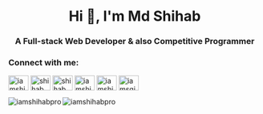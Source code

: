 <h1 align="center">Hi 👋, I'm Md Shihab</h1>
<h3 align="center">A Full-stack Web Developer & also Competitive Programmer</h3>

<h3 align="left">Connect with me:</h3>
<p align="left">
<a href="https://twitter.com/iamshihab_" target="blank"><img align="center" src="https://raw.githubusercontent.com/rahuldkjain/github-profile-readme-generator/master/src/images/icons/Social/twitter.svg" alt="iamshihab_" height="30" width="40" /></a>
<a href="https://www.linkedin.com/in/shihab-hossen-7345671a5/" target="blank"><img align="center" src="https://raw.githubusercontent.com/rahuldkjain/github-profile-readme-generator/master/src/images/icons/Social/linked-in-alt.svg" alt="shihab hossen" height="30" width="40" /></a>
<a href="https://www.facebook.com/profile.php?id=100009485510404" target="blank"><img align="center" src="https://raw.githubusercontent.com/rahuldkjain/github-profile-readme-generator/master/src/images/icons/Social/facebook.svg" alt="shihab shaan" height="30" width="40" /></a>
<a href="https://instagram.com/iamshihab_" target="blank"><img align="center" src="https://raw.githubusercontent.com/rahuldkjain/github-profile-readme-generator/master/src/images/icons/Social/instagram.svg" alt="iamshihab_" height="30" width="40" /></a>
<a href="https://www.hackerrank.com/iamshihab" target="blank"><img align="center" src="https://raw.githubusercontent.com/rahuldkjain/github-profile-readme-generator/master/src/images/icons/Social/hackerrank.svg" alt="iamshihab" height="30" width="40" /></a>
<a href="https://codeforces.com/profile/iamsgihab" target="blank"><img align="center" src="https://raw.githubusercontent.com/rahuldkjain/github-profile-readme-generator/master/src/images/icons/Social/codeforces.svg" alt="iamsgihab" height="30" width="40" /></a>

<p><img align="left" src="https://github-readme-stats.vercel.app/api/top-langs?username=iamshihabpro&show_icons=true&locale=en&layout=compact" alt="iamshihabpro" /></p>
<p>&nbsp;<img align="left" src="https://github-readme-stats.vercel.app/api?username=iamshihabpro&show_icons=true&locale=en" alt="iamshihabpro" /></p>
</p>

